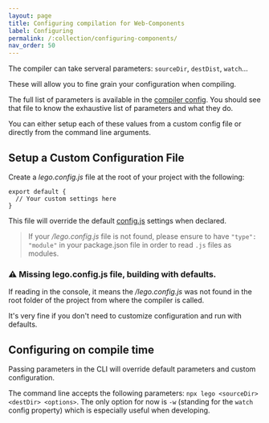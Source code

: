 ```yaml
---
layout: page
title: Configuring compilation for Web-Components
label: Configuring
permalink: /:collection/configuring-components/
nav_order: 50
---
```


The compiler can take serveral parameters: `sourceDir`, `destDist`, `watch`…

These will allow you to fine grain your configuration when compiling.

The full list of parameters is available in the [compiler config](https://github.com/Polight/lego/blob/master/src/compiler/config.js).
You should see that file to know the exhaustive list of parameters and
what they do.

You can either setup each of these values from a custom config file or directly
from the command line arguments.


## Setup a Custom Configuration File

Create a _lego.config.js_ file at the root of your project with the following:

```
export default {
  // Your custom settings here
}
```

This file will override the default [config.js](https://github.com/Polight/lego/blob/master/src/compiler/config.js#L1) settings when declared.

> If your _/lego.config.js_ file is not found, please ensure to have `"type": "module"` in your package.json file in order to read `.js` files
as modules.

### ⚠️  Missing lego.config.js file, building with defaults.

If reading  in the console, it means the _/lego.config.js_ was not found
in the root folder of the project from where the compiler is called.

It's very fine if you don't need to customize configuration and
run with defaults.


## Configuring on compile time

Passing parameters in the CLI will override default parameters and custom configuration.

The command line accepts the following parameters: `npx lego <sourceDir> <destDir> <options>`.
The only option for now is `-w` (standing for the `watch` config property)
which is especially useful when developing.
